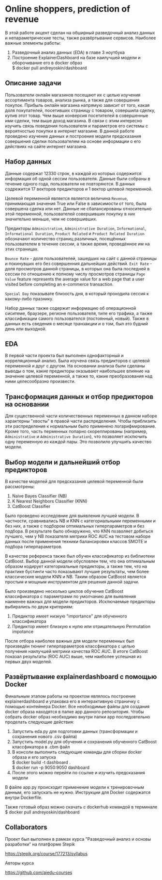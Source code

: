 # Online shoppers, prediction of revenue

В этой работе акцент сделан на обширный разведочный анализ данных и непараметрические тесты, также развёртывание сервисов. Наиболее важные элементы работы:

1. Разведочный анализ данных (EDA) в главе 3 ноутбука
2. Построение ExplainerDashboard на базе наилучшей модели и оборочивание его в docker образ <br>
   $ docker pull andreyoskin/dashboard

## Описание задачи

Пользователи онлайн магазинов посещают их с целью изучения ассортимента товаров, анализа рынка, а также для совершения покупок. Прибыль онлайн магазина напрямую зависит от того, какая доля покупателей, посетивших страницу с товаром, совершила сделку, купив этот товар. Чем выше конверсия посетителей в совершенные ими сделки, тем выше доход магазина. В связи с этим интересно изучить связь поведения пользователя и параметров его системы с вероятностью покупки в интернет магазине. В данной работе проведено изучение данных и построение модели предсказания совершения сделки пользователем на основе информации о его действиях на сайте интернет магазина.

## Набор данных

Данные содержат 12330 строк, в каждой из которых содержится информация об одной сессии пользователя. Данные были собраны в течение одного года, пользователи не повторяются. В данных содрежится 17 векторов предикторов и 1 вектор целевой переменной.

Целевой переменной является является величина `Revenue`, принимающая значения True или False в зависимости от того, была совершена сделка или нет. Данные не сбалансированы относительно этой переменной, пользователей совершивших покупку в них значительно меньше, чем не совершивших.

Предикторы `Administrative`, `Administrative Duration`, `Informational`, `Informational Duration`, `Product Related` и `Product Related Duration` обозначают количество страниц различных, посещённых пользователем в течение сессии, а также время, проведённое им на этих страницах.

`Bounce Rate` - доля пользователей, зашедших на сайт с данной страницы и покинувших его без совершенния дальнейших действий.
`Exit Rate` - доля просмотров данной страницы, в которых она была последней в сессии по отношению к полному числу просмотров страницы
`Page Value` feature represents the average value for a web page that a user visited before completing an e-commerce transaction.

`Special Day` показывате близость дня, в который проходила сессия к какому-либо празнику.

Набор данных также содержит информацию об операционной сиситеме, браузере, регионе пользователя, типе его трафика, а также классификации самого пользователся (постоянный, новый). Также в данных есть сведения о месяце транзакции и о том, был это будний день или выходной.

## EDA

В первой части проекта был выполнен однофакторный и корреляционный анализ. Была изучена связь предикторов с целевой переменной и друг с другом. На основании анализа были сделаны выводы о том, какие предикторы оказывают наибольшее влияние на значение целевой переменной, а также то, какие преобразования над ними целесообразно произвести.

## Трансформация данных и отбор предикторов на основании 

Для существенной части количественных переменных в данном наборе характерны "хвосты" в правой части распределения. Чтобы приблизить эти распределения к нормальным было применено логарифмирование. Кроме того, часть перменных попарно скореллированы (например, `Administrative` и `Administrative Duration`), что позволяет исключить одну переменную из каждой пары. Это позволило улучшить качество модели.

## Выбор модели и дальнейший отбор предикторов

В качестве моделей для предсказания целевой переменной были рассмотрены:
1. Naive Bayes Classifier (NB)
2. K Nearest Neighbors Classifier (KNN)
3. CatBoost Classifier

Было проведено исследовние для выявления лучшей модели. В частности, сравнивались NB и KNN с категориальными переменными и без них, а также с подбором оптимальных гиперпараметров и без подбора. В результате было обнаружено, что KNN позволяет добиться лучшего, чем у NB показателя метрики ROC AUC на тестовом наборе данных после применения техники балансировки классов SMOTE и подбора гиперпараметров.

В качестве референса также был обучен классификатор из библиотеки CatBoost. Выбор данной модели обусловлен тем, что она оптимальным образом кодирует категориальные предикторы, а также тем, что на практике бустинги часто показывают лучшие результаты, чем более классические модели KNN и NB. Таким образом CatBoost является простым и мощным инструментом для решения данной задачи.

Было произведено несколько циклов обучения CatBoost классификатора с параметрами по умолчанию для выявления наименее важных для модели предикторов. Исключаемые предикторы выбирались по двум критериям:
1. Предиктор имеет низкую "importance" для обученного классификатора
2. Предиктор имеет близкую к нулю или отрицательную Permutation impotance

После отбора наиболее важных для модели переменных был произведён тюнинг гиперпараметров классфикатора с целью получения наилучшей метрики качества ROC AUC. В итоге CatBoost показал результаты (ROC AUC) выше, чем наиболее успешная из первых двух моделей.

## Развёртывание explainerdashboard с помощью Docker

Финальным этапом работы на проектом являлось построение explainerdashboard и упаковка его в интерактивную страничку с помощью  контейнера Docker. Все необходимые файлы для создания docker образа находятся в папке app данного репозитория. Чтобы собрать docker образ необходимо внутри папки app последовтельно проделать следующие действия:

1. Запустить eda.py для подготовки данных (трансформации и сохранения нового .csv файла)
2. Запустить model.py для обучения и сохранения обученного CatBoost классфикатора в .cbm файл
3. В консоли выполнить следующие команды для сборки docker образа и его запуска <br>
   $ docker build -t dashboard . <br>
   $ docker run -p 9050:9050 dashboard
4. После этого можно перейти по ссылке и изучить предсказания модели

В файле app.py происходит применение модели к тренировочным данным, его запускать не нужно. Инструкции для Docker содержатся внутри Dockerfile.

Также готовый образ можно скачать с dockerhub командой в терминале
$ docker pull andreyoskin/dashboard

## Collaborators

Проект был выполнен в рамках курса "Разведочный анализ и основы разработки" на платформе Stepik

https://stepik.org/course/177213/syllabus

Авторы курса

https://github.com/aiedu-courses
